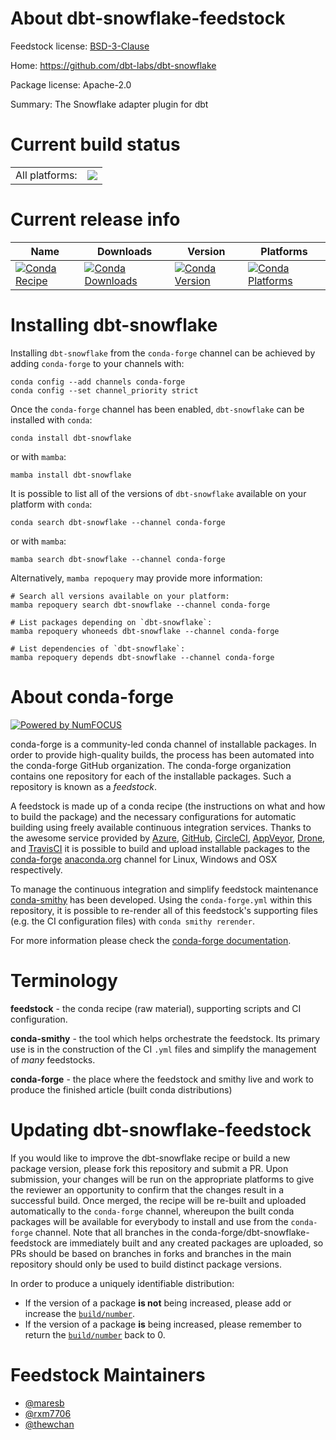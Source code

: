 About dbt-snowflake-feedstock
=============================

Feedstock license: [BSD-3-Clause](https://github.com/conda-forge/dbt-snowflake-feedstock/blob/main/LICENSE.txt)

Home: https://github.com/dbt-labs/dbt-snowflake

Package license: Apache-2.0

Summary: The Snowflake adapter plugin for dbt

Current build status
====================


<table><tr><td>All platforms:</td>
    <td>
      <a href="https://dev.azure.com/conda-forge/feedstock-builds/_build/latest?definitionId=16768&branchName=main">
        <img src="https://dev.azure.com/conda-forge/feedstock-builds/_apis/build/status/dbt-snowflake-feedstock?branchName=main">
      </a>
    </td>
  </tr>
</table>

Current release info
====================

| Name | Downloads | Version | Platforms |
| --- | --- | --- | --- |
| [![Conda Recipe](https://img.shields.io/badge/recipe-dbt--snowflake-green.svg)](https://anaconda.org/conda-forge/dbt-snowflake) | [![Conda Downloads](https://img.shields.io/conda/dn/conda-forge/dbt-snowflake.svg)](https://anaconda.org/conda-forge/dbt-snowflake) | [![Conda Version](https://img.shields.io/conda/vn/conda-forge/dbt-snowflake.svg)](https://anaconda.org/conda-forge/dbt-snowflake) | [![Conda Platforms](https://img.shields.io/conda/pn/conda-forge/dbt-snowflake.svg)](https://anaconda.org/conda-forge/dbt-snowflake) |

Installing dbt-snowflake
========================

Installing `dbt-snowflake` from the `conda-forge` channel can be achieved by adding `conda-forge` to your channels with:

```
conda config --add channels conda-forge
conda config --set channel_priority strict
```

Once the `conda-forge` channel has been enabled, `dbt-snowflake` can be installed with `conda`:

```
conda install dbt-snowflake
```

or with `mamba`:

```
mamba install dbt-snowflake
```

It is possible to list all of the versions of `dbt-snowflake` available on your platform with `conda`:

```
conda search dbt-snowflake --channel conda-forge
```

or with `mamba`:

```
mamba search dbt-snowflake --channel conda-forge
```

Alternatively, `mamba repoquery` may provide more information:

```
# Search all versions available on your platform:
mamba repoquery search dbt-snowflake --channel conda-forge

# List packages depending on `dbt-snowflake`:
mamba repoquery whoneeds dbt-snowflake --channel conda-forge

# List dependencies of `dbt-snowflake`:
mamba repoquery depends dbt-snowflake --channel conda-forge
```


About conda-forge
=================

[![Powered by
NumFOCUS](https://img.shields.io/badge/powered%20by-NumFOCUS-orange.svg?style=flat&colorA=E1523D&colorB=007D8A)](https://numfocus.org)

conda-forge is a community-led conda channel of installable packages.
In order to provide high-quality builds, the process has been automated into the
conda-forge GitHub organization. The conda-forge organization contains one repository
for each of the installable packages. Such a repository is known as a *feedstock*.

A feedstock is made up of a conda recipe (the instructions on what and how to build
the package) and the necessary configurations for automatic building using freely
available continuous integration services. Thanks to the awesome service provided by
[Azure](https://azure.microsoft.com/en-us/services/devops/), [GitHub](https://github.com/),
[CircleCI](https://circleci.com/), [AppVeyor](https://www.appveyor.com/),
[Drone](https://cloud.drone.io/welcome), and [TravisCI](https://travis-ci.com/)
it is possible to build and upload installable packages to the
[conda-forge](https://anaconda.org/conda-forge) [anaconda.org](https://anaconda.org/)
channel for Linux, Windows and OSX respectively.

To manage the continuous integration and simplify feedstock maintenance
[conda-smithy](https://github.com/conda-forge/conda-smithy) has been developed.
Using the ``conda-forge.yml`` within this repository, it is possible to re-render all of
this feedstock's supporting files (e.g. the CI configuration files) with ``conda smithy rerender``.

For more information please check the [conda-forge documentation](https://conda-forge.org/docs/).

Terminology
===========

**feedstock** - the conda recipe (raw material), supporting scripts and CI configuration.

**conda-smithy** - the tool which helps orchestrate the feedstock.
                   Its primary use is in the construction of the CI ``.yml`` files
                   and simplify the management of *many* feedstocks.

**conda-forge** - the place where the feedstock and smithy live and work to
                  produce the finished article (built conda distributions)


Updating dbt-snowflake-feedstock
================================

If you would like to improve the dbt-snowflake recipe or build a new
package version, please fork this repository and submit a PR. Upon submission,
your changes will be run on the appropriate platforms to give the reviewer an
opportunity to confirm that the changes result in a successful build. Once
merged, the recipe will be re-built and uploaded automatically to the
`conda-forge` channel, whereupon the built conda packages will be available for
everybody to install and use from the `conda-forge` channel.
Note that all branches in the conda-forge/dbt-snowflake-feedstock are
immediately built and any created packages are uploaded, so PRs should be based
on branches in forks and branches in the main repository should only be used to
build distinct package versions.

In order to produce a uniquely identifiable distribution:
 * If the version of a package **is not** being increased, please add or increase
   the [``build/number``](https://docs.conda.io/projects/conda-build/en/latest/resources/define-metadata.html#build-number-and-string).
 * If the version of a package **is** being increased, please remember to return
   the [``build/number``](https://docs.conda.io/projects/conda-build/en/latest/resources/define-metadata.html#build-number-and-string)
   back to 0.

Feedstock Maintainers
=====================

* [@maresb](https://github.com/maresb/)
* [@rxm7706](https://github.com/rxm7706/)
* [@thewchan](https://github.com/thewchan/)

